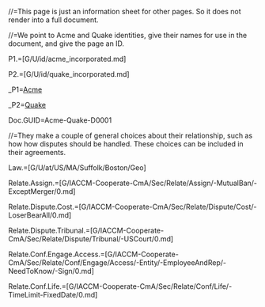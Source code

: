//=This page is just an information sheet for other pages.  So it does not render into a full document. 

//=We point to Acme and Quake identities, give their names for use in the document, and give the page an ID.

P1.=[G/U/id/acme_incorporated.md]

P2.=[G/U/id/quake_incorporated.md]

_P1=<a href="#Def.P1.Sec" class="definedterm">Acme</a>

_P2=<a href="#Def.P2.Sec" class="definedterm">Quake</a>

Doc.GUID=Acme-Quake-D0001

//=They make a couple of general choices about their relationship, such as how how disputes should be handled.  These choices can be included in their agreements.

Law.=[G/U/at/US/MA/Suffolk/Boston/Geo]

Relate.Assign.=[G/IACCM-Cooperate-CmA/Sec/Relate/Assign/-MutualBan/-ExceptMerger/0.md]

Relate.Dispute.Cost.=[G/IACCM-Cooperate-CmA/Sec/Relate/Dispute/Cost/-LoserBearAll/0.md]

Relate.Dispute.Tribunal.=[G/IACCM-Cooperate-CmA/Sec/Relate/Dispute/Tribunal/-USCourt/0.md]

Relate.Conf.Engage.Access.=[G/IACCM-Cooperate-CmA/Sec/Relate/Conf/Engage/Access/-Entity/-EmployeeAndRep/-NeedToKnow/-Sign/0.md]

Relate.Conf.Life.=[G/IACCM-Cooperate-CmA/Sec/Relate/Conf/Life/-TimeLimit-FixedDate/0.md]
